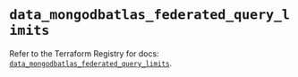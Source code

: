 # `data_mongodbatlas_federated_query_limits`

Refer to the Terraform Registry for docs: [`data_mongodbatlas_federated_query_limits`](https://registry.terraform.io/providers/mongodb/mongodbatlas/1.40.0/docs/data-sources/federated_query_limits).
